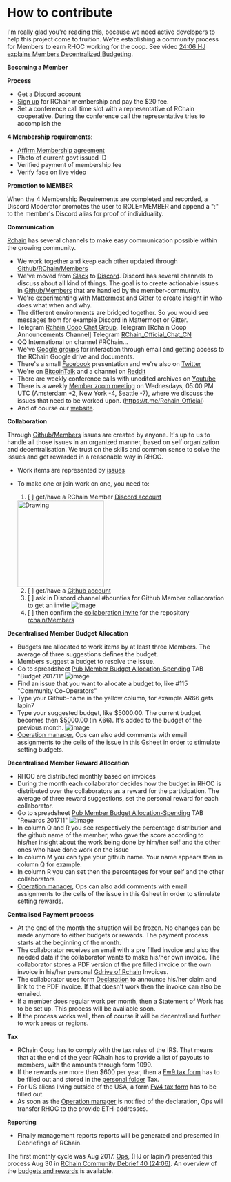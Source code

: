 # How to contribute

I'm really glad you're reading this, because we need active developers to help this project come to fruition.
We're establishing a community process for Members to earn RHOC working for the coop. See video [24:06 HJ explains Members Decentralized Budgeting](https://www.youtube.com/watch?v=7Li4g4qDF6M&t=1486s).


**Becoming a Member**

**Process**

- Get a [Discord](https://discordapp.com/) account
- [Sign up](https://member.rchain.coop/#/sign-up) for RChain membership and pay the $20 fee.
- Set a conference call time slot with a representative of RChain cooperative. During the conference call the representative tries to accomplish the 

**4 Membership requirements**:
- [Affirm Membership agreement](https://github.com/rchain/legaldocs/blob/master/Coop%20Membership%20Agreement.pdf)
- Photo of current govt issued ID
- Verified payment of membership fee
- Verify face on live video

**Promotion to MEMBER**

When the 4 Membership Requirements are completed and recorded, a Discord Moderator promotes the user to ROLE=MEMBER and append a ":" to the member's Discord alias for proof of individuality.

**Communication**

[Rchain](https://rchain.coop) has several channels to make easy communication possible within the growing community.
- We work together and keep each other updated through [Github/RChain/Members](https://github.com/rchain/Members)
- We've moved from [Slack](https://ourchain.slack.com/messages?) to [Discord](https://discordapp.com/channels/349667445566472202/357561188676009986). Discord has several channels to discuss about all kind of things. The goal is to create actionable issues in [Github/Members](https://github.com/rchain/Members/) that are handled by the member-community.
- We're experimenting with [Mattermost](https://rchain.divvydao.net/community/channels/town-square) and [Gitter](https://gitter.im/rchain/Rholang) to create insight in who does what when and why.
- The different environments are bridged together. So you would see messages from for example Discord in Mattermost or Gitter.
- Telegram [Rchain Coop Chat Group](https://t.me/Rchain_Official_Chat), Telegram [Rchain Coop Announcements Channel] Telegram [RChain_Official_Chat_CN](https://t.me/RChain_Official_Chat_CN)
- QQ International on channel #RChain...
- We've [Google groups](https://groups.google.com/forum/#!forum/rchain) for interaction through email and getting access to the RChain Google drive and documents.
- There's a small [Facebook](https://www.facebook.com/search/top/?q=rchain%20cooperative) presentation and we're also on [Twitter](https://twitter.com/rchain_coop)
- We're on [BitcoinTalk](https://bitcointalk.org/index.php?topic=1747033.0) and a channel on [Reddit](https://www.reddit.com/r/RChain_Official/)
- There are weekly conference calls with unedited archives on [Youtube](https://www.youtube.com/channel/UCSS3jCffMiz574_q64Ukj_w)
- There is a weekly [Member zoom meeting](https://zoom.us/s/197490909) on Wednesdays, 05:00 PM UTC (Amsterdam +2, New York -4, Seattle -7), where we discuss the issues that need to be worked upon.
(https://t.me/Rchain_Official) 
- And of course our [website](https://rchain.coop).

**Collaboration**

Through [Github/Members](https://github.com/rchain/Members/) issues are created by anyone. It's up to us to handle all those issues in an organized manner, based on self organization and decentralisation. We trust on the skills and common sense to solve the issues and get rewarded in a reasonable way in RHOC.

 - Work items are represented by [issues](https://github.com/rchain/Members/issues/)
 - To make one or join work on one, you need to:
     1. [ ] get/have a RChain Member [Discord account](https://member.rchain.coop/#/sign-up)
     <img src="https://user-images.githubusercontent.com/1913335/32598353-e489f158-c539-11e7-9656-4bcbb55718d2.png" alt="Drawing" width="200" />
     
     2. [ ] get/have a [Github account](https://github.com/rchain/Members)
     3. [ ] ask in Discord channel #bounties for Github Member collacoration to get an invite
     ![image](https://user-images.githubusercontent.com/1913335/32598502-3f0ddc98-c53a-11e7-85e9-f95fc799dede.png)
     4. [ ] then confirm the [collaboration invite](https://github.com/rchain/Members/invitations) for the repository [rchain/Members](https://github.com/rchain/Members) 

**Decentralised Member Budget Allocation**
- Budgets are allocated to work items by at least three Members. The average of three suggestions defines the budget.
- Members suggest a budget to resolve the issue. 
- Go to spreadsheet [Pub Member Budget Allocation-Spending](https://docs.google.com/spreadsheets/d/1uxuxx8YN17KCIWcH1cUoGuSm2hAnIya2iAc6wxoaq1o/edit#gid=634479823) TAB "Budget 201711"
![image](https://user-images.githubusercontent.com/1913335/32597438-01a23d84-c537-11e7-916e-c9f12df80480.png)
- Find an issue that you want to allocate a budget to, like #115 "Community Co-Operators"
- Type your Github-name in the yellow column, for example AR66 gets lapin7
- Type your suggested budget, like $5000.00. The current budget becomes then $5000.00 (in K66). It's added to the budget of the previous month.
![image](https://user-images.githubusercontent.com/1913335/32597751-ed21061e-c537-11e7-9a0b-c9cccc48bc86.png)
- [Operation manager](ops@rchain.coop), Ops can also add comments with email assignments to the cells of the issue in this Gsheet in order to stimulate setting budgets.

**Decentralised Member Reward Allocation**
- RHOC are distributed monthly based on invoices
- During the month each collaborator decides how the budget in RHOC is distributed over the collaborators as a reward for the participation. The average of three reward suggestions, set the personal reward for each collaborator.
- Go to spreadsheet [Pub Member Budget Allocation-Spending](https://docs.google.com/spreadsheets/d/1uxuxx8YN17KCIWcH1cUoGuSm2hAnIya2iAc6wxoaq1o/edit#gid=634479823) TAB "Rewards 201711"
![image](https://user-images.githubusercontent.com/1913335/32599161-f91d53f6-c53b-11e7-9ee8-8b31733b98fb.png)
- In column Q and R you see respectively the percentage distribution and the github name of the member, who gave the score according to his/her insight about the work being done by him/her self and the other ones who have done work on the issue
- In column M you can type your github name. Your name appears then in column Q for example.
- In column R you can set then the percentages for your self and the other collaborators
- [Operation manager](ops@rchain.coop), Ops can also add comments with email assignments to the cells of the issue in this Gsheet in order to stimulate setting rewards.
   
**Centralised Payment process**   
- At the end of the month the situation will be frozen. No changes can be made anymore to either budgets or rewards. The payment process starts at the beginning of the month. 
- The collaborator receives an email with a pre filled invoice and also the needed data if the collaborator wants to make his/her own invoice. The collaborator stores a PDF version of the pre filled invoice or the own invoice in his/her personal [Gdrive of Rchain](https://drive.google.com/drive/folders/0B5I9qM5f_1cfeUZoV01EYjdmOEE) Invoices.
- The collaborator uses form [Declaration](https://docs.google.com/forms/d/e/1FAIpQLSe3ZxbwVL_yQZ7DTSw9V5VZod1U9XeZxDMZB7jupRCnx79erQ/viewform) to announce his/her claim and link to the PDF invoice. If that doesn't work then the invoice can also be emailed.
- If a member does regular work per month, then a Statement of Work has to be set up. This process will be available soon.
- If the process works well, then of course it will be decentralised further to work areas or regions.

**Tax**
- RChain Coop has to comply with the tax rules of the IRS. That means that at the end of the year RChain has to provide a list of payouts to members, with the amounts through form 1099.
- If the rewards are more then $600 per year, then a [Fw9 tax form](https://www.irs.gov/pub/irs-pdf/fw9.pdf) has to be filled out and stored in the [personal folder](https://drive.google.com/drive/folders/0B5I9qM5f_1cfeUZoV01EYjdmOEE) Tax.
- For US aliens living outside of the USA, a form [Fw4 tax form](https://www.irs.gov/pub/irs-pdf/fw4.pdf) has to be filled out.
- As soon as the [Operation manager](ops@rchain.coop) is notified of the declaration, Ops will transfer RHOC to the provide ETH-addresses.
   
**Reporting**
- Finally management reports reports will be generated and presented in Debriefings of RChain.
   
The first monthly cycle was Aug 2017. [Ops](ops@rchain.coop), (HJ or lapin7) presented this process Aug 30 in
[RChain Community Debrief 40 (24:06)](https://www.youtube.com/watch?v=7Li4g4qDF6M&t=1486s). An overview of the [budgets and rewards](https://docs.google.com/spreadsheets/d/1uxuxx8YN17KCIWcH1cUoGuSm2hAnIya2iAc6wxoaq1o/edit#gid=1751357908) is available.
